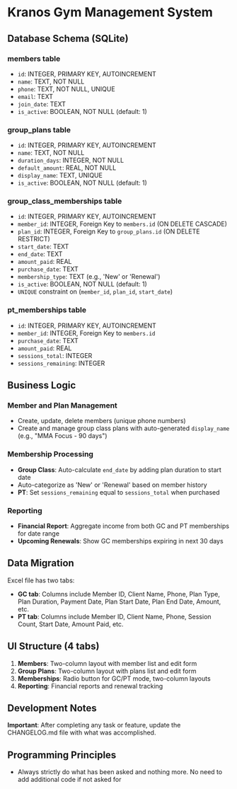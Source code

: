 # Kranos Gym Management System

## Database Schema (SQLite)

### members table
- `id`: INTEGER, PRIMARY KEY, AUTOINCREMENT
- `name`: TEXT, NOT NULL
- `phone`: TEXT, NOT NULL, UNIQUE
- `email`: TEXT
- `join_date`: TEXT
- `is_active`: BOOLEAN, NOT NULL (default: 1)

### group_plans table
- `id`: INTEGER, PRIMARY KEY, AUTOINCREMENT
- `name`: TEXT, NOT NULL
- `duration_days`: INTEGER, NOT NULL
- `default_amount`: REAL, NOT NULL
- `display_name`: TEXT, UNIQUE
- `is_active`: BOOLEAN, NOT NULL (default: 1)

### group_class_memberships table
- `id`: INTEGER, PRIMARY KEY, AUTOINCREMENT
- `member_id`: INTEGER, Foreign Key to `members.id` (ON DELETE CASCADE)
- `plan_id`: INTEGER, Foreign Key to `group_plans.id` (ON DELETE RESTRICT)
- `start_date`: TEXT
- `end_date`: TEXT
- `amount_paid`: REAL
- `purchase_date`: TEXT
- `membership_type`: TEXT (e.g., 'New' or 'Renewal')
- `is_active`: BOOLEAN, NOT NULL (default: 1)
- `UNIQUE` constraint on (`member_id`, `plan_id`, `start_date`)

### pt_memberships table
- `id`: INTEGER, PRIMARY KEY, AUTOINCREMENT
- `member_id`: INTEGER, Foreign Key to `members.id`
- `purchase_date`: TEXT
- `amount_paid`: REAL
- `sessions_total`: INTEGER
- `sessions_remaining`: INTEGER

## Business Logic

### Member and Plan Management
- Create, update, delete members (unique phone numbers)
- Create and manage group class plans with auto-generated `display_name` (e.g., "MMA Focus - 90 days")

### Membership Processing
- **Group Class**: Auto-calculate `end_date` by adding plan duration to start date
- Auto-categorize as 'New' or 'Renewal' based on member history
- **PT**: Set `sessions_remaining` equal to `sessions_total` when purchased

### Reporting
- **Financial Report**: Aggregate income from both GC and PT memberships for date range
- **Upcoming Renewals**: Show GC memberships expiring in next 30 days

## Data Migration
Excel file has two tabs:
- **GC tab**: Columns include Member ID, Client Name, Phone, Plan Type, Plan Duration, Payment Date, Plan Start Date, Plan End Date, Amount, etc.
- **PT tab**: Columns include Member ID, Client Name, Phone, Session Count, Start Date, Amount Paid, etc.

## UI Structure (4 tabs)
1. **Members**: Two-column layout with member list and edit form
2. **Group Plans**: Two-column layout with plans list and edit form
3. **Memberships**: Radio button for GC/PT mode, two-column layouts
4. **Reporting**: Financial reports and renewal tracking

## Development Notes
**Important**: After completing any task or feature, update the CHANGELOG.md file with what was accomplished.

## Programming Principles
- Always strictly do what has been asked and nothing more. No need to add additional code if not asked for